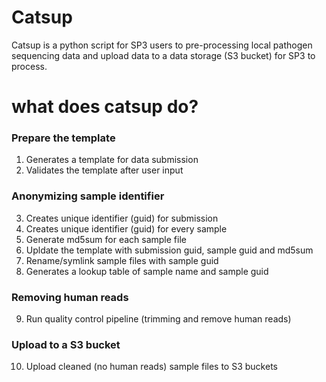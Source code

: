 # Catsup
Catsup is a python script for SP3 users to pre-processing local pathogen sequencing data and upload data to a data storage (S3 bucket) for SP3 to process.

# what does catsup do?

### Prepare the template
1. Generates a template for data submission
2. Validates the template after user input

### Anonymizing sample identifier
3. Creates unique identifier (guid) for submission
4. Creates unique identifier (guid) for every sample
5. Generate md5sum for each sample file
6. Upldate the template with submission guid, sample guid and md5sum
7. Rename/symlink sample files with sample guid
8. Generates a lookup table of sample name and sample guid

### Removing human reads
9. Run quality control pipeline (trimming and remove human reads)

### Upload to a S3 bucket
10. Upload cleaned (no human reads) sample files to S3 buckets
